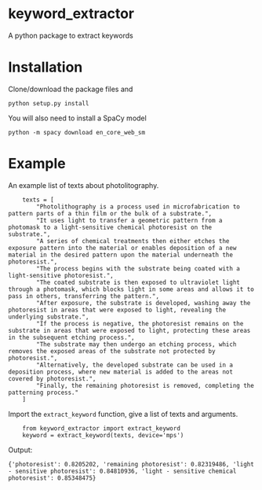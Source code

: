 # keyword_extractor
A python package to extract keywords

# Installation
Clone/download the package files and

```
python setup.py install
```

You will also need to install a SpaCy model

```
python -m spacy download en_core_web_sm
```

# Example
An example list of texts about photolitography.

```
    texts = [
        "Photolithography is a process used in microfabrication to pattern parts of a thin film or the bulk of a substrate.",
        "It uses light to transfer a geometric pattern from a photomask to a light-sensitive chemical photoresist on the substrate.",
        "A series of chemical treatments then either etches the exposure pattern into the material or enables deposition of a new material in the desired pattern upon the material underneath the photoresist.",
        "The process begins with the substrate being coated with a light-sensitive photoresist.",
        "The coated substrate is then exposed to ultraviolet light through a photomask, which blocks light in some areas and allows it to pass in others, transferring the pattern.",
        "After exposure, the substrate is developed, washing away the photoresist in areas that were exposed to light, revealing the underlying substrate.",
        "If the process is negative, the photoresist remains on the substrate in areas that were exposed to light, protecting these areas in the subsequent etching process.",
        "The substrate may then undergo an etching process, which removes the exposed areas of the substrate not protected by photoresist.",
        "Alternatively, the developed substrate can be used in a deposition process, where new material is added to the areas not covered by photoresist.",
        "Finally, the remaining photoresist is removed, completing the patterning process."
    ]
```
Import the ```extract_keyword``` function, give a list of texts and arguments.

```
    from keyword_extractor import extract_keyword
    keyword = extract_keyword(texts, device='mps')
```
Output:
```
{'photoresist': 0.8205202, 'remaining photoresist': 0.82319486, 'light - sensitive photoresist': 0.84810936, 'light - sensitive chemical photoresist': 0.85348475}
```
